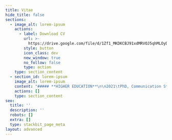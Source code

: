 ```yaml
---
title: Vitae
hide_title: false
sections:
  - image_alt: lorem-ipsum
    actions:
      - label: Download CV
        url: >-
          https://drive.google.com/file/d/1Zf1_MKDKCBJ91xdMRVOJ5qhMLOyDjHMx/view?usp=sharing
        style: button
        icon_class: dev
        new_window: true
        no_follow: false
        type: action
    type: section_content
  - section_id: lorem-ipsum
    image_alt: lorem-ipsum
    content: "##### **HIGHER EDUCATION**\n\n2021\tPhD, Communication Studies, University of Iowa\r\nDissertation: “Understanding the Early Television Cartoon”\r\nDirectors: Timothy Havens and Thomas Lamarre (University of Chicago)\r\nCommittee members: Kembrew McLeod, Christopher Goetz, Laura Rigal\r\nStatus: Dissertation completed and accepted; graduation in May.\n\n2011\tMA, Media, Culture, and Communication, New York University\r\nThesis: “The Mediated Meme: Form and Change in Viral Media Culture”\n\n2002\tBA, Philosophy, Reed College\r\nThesis: “Analyzing the Conscious-Physical Link: On Chalmers’ Theory”\n\n##### **TEACHING EXPERIENCE**\n\n*Instructor, University of Iowa*\n\n2016\tTelevision Criticism\n\n2012-13\tMedia, Advertising, and Society (two terms)\n\n*Teaching Assistant, University of Iowa*\n\n2017\tMedia, Music, and Culture\n\n2014-15\tCore Concepts in Communication Studies (two terms)\n\n2014-17\tCommunication Theory in Everyday Life (three terms)\n\n2013-16\tThe Art of Persuading Others (two terms)\n\n*Adjunct Instructor, Mercy College (NY)*\n\n2011\tMedia in America\n\nGrader, New York University\n\n2010\tAdvertising and Society\n\n*Assistant Teacher, Public School 9, Brooklyn, NY*\n\n2009-10\tReading and math, first grade classroom, through federal America Reads / America Counts program\n\n##### **PUBLICATIONS**\n\n2022\t“United States Studio Animation after 1950 – TV.” Entry in Encyclopedia of Animation Studies. Edited by Eric Herhuth and Annabelle Honess Roe. Bloomsbury. Entry invited for forthcoming volume.\n\n2021\tHanna and Barbera: Conversations. Co-editing interview collection with Kevin Sandler. University Press of Mississippi. Securing permissions and preparing manuscript for forthcoming volume.\n\n2021\t“Saturday Morning Trojan Mouse: The Origins of the Creative-Driven Television Cartoon.” With Lev Cantoral. In Animated Mischief: Thirty Years of Cartoon Subversiveness, 1988-2018, edited by Brian Duchaney and David Silverman. McFarland & Company. Chapter revised, awaiting final comments, for forthcoming volume.\n\n2021\t“A Cultural History of the Digital Present,” book review of Kenneth Cmiel and John Durham Peters, Promiscuous Knowledge: Information, Image, and Other Truth Games in History (2020). Journal of Communication Inquiry. Review undergoing peer review and copy editing in advance of publication in forthcoming issue.\n\n2019\t“Children’s Television Programming.” Entry in The Sage International Encyclopedia of Mass Media and Society. Edited by Debra L. Merskin. Sage.\n\n2010\t“Cel Animation.” Online wiki article. Dead Media Archive.\n\n2010\t“Textual Closure (Formal).” Online wiki article. Dead Media Archive.\n\n##### **AWARDS AND FELLOWSHIPS**\n\n2020\tSociety for Animation Studies COVID-19 Stimulus Fund Award, with Kevin Sandler, Society for Animation Studies\n\n2020\tGraduate College Summer Fellowship, Graduate College, University of Iowa\n\n2016-17\tDepartment of Communication Studies Dissertation Award, University of Iowa\n\n2016-17\tGraduate Student Senate (GSS) travel awards, University of Iowa (two years)\n\n2013-17\tDepartment of Communication Studies Harshbarger conference presentation travel awards, University of Iowa (five years)\n\n2010\tInformal recognition of teaching (glass apple), Mrs. Ingrid Marshall, PS 9, Brooklyn, NY\n\n2008-09\tAmsterdam Merit Scholarship, University of Amsterdam\n\n2007-08\tNolte-Miller Scholarship, University of Minnesota\n\n1999-02\tTuition scholarships, Reed College (three years)\n\n##### **CONFERENCE PRESENTATIONS**\n\n2021\t“Principles of the Television Cartoon, or Illustrated Radio,” Society for Animation Studies annual conference, New Orleans, LA (accepted)\n\n2017\t“Comics Origin Stories: Histories of the Present,” International Communication Association annual conference, San Diego, CA\n\n2017\t“Historically Innovative Techniques of Animation,” Popular Culture Association annual conference, San Diego, CA. Organized and chaired panel of four papers\n\n2017\t“Quick and Dirty? The World Wide Web of Pornography,” Popular Culture Association annual conference, San Diego, CA\n\n2017\t“Sonorous Animation: Dave Fleischer’s Method of Marking Films for Producing Sound Effects,” Popular Culture Association annual conference, San Diego, CA. Read paper for absent colleague, Jeff Shuter\n\n2017\t“Notes for a Text/Genre/Media Communication Model,” Midwest Winter Workshop graduate conference, University of Iowa\n\n2016\t“The Origin of Adult Swim’s ‘Minimal’ Animation,” Society for Animation Studies annual conference, Singapore\n\n2016\t“The Film Short, Long Forgotten, Has in Fact Never Left,” Jakobsen Graduate Conference, Iowa City, IA\n\n2015\t“Digital Video Codecs: The New Suspension of Disbelief,” Society for Cinema and Media Studies annual conference, Montréal, Canada\n\n2014\t“Genre, Identity, and Culture: Cinema and Contemporary Sociality,” Midwest Winter Workshop graduate conference, University of Illinois at Urbana-Champaign\n\n2010\t“Selective Appropriation as Intertextual Innovation in The Simpsons,” Comparative Literary and Cultural Studies Graduate Conference, Stony Brook University\n\n##### **GUEST LECTURES**\n\n2021\t“Understanding the Early Television Cartoon,” invited talk for department colloquium, Communication Studies and Cinematic Arts, University of Iowa, currently preparing\n\n2016\t“What Do Pictures Do? Implications for Visual Rhetoric,” The Art of Persuading Others, University of Iowa\n\n2015\t“Living in an Online World: Teenage Culture on the Viral Internet,” Core Concepts in Communication Studies, University of Iowa\n\n2014-8\t“The Kardashians, the Robertsons, and Celebrity Family Cultures,” Communication Theory in Everyday Life, University of Iowa, delivered in four consecutive years.\r\nEdited version available at https://www.youtube.com/watch?v=bt69InGd3dk\n\n##### **TEACHING AND RESEARCH INTERESTS**\n\nThe television cartoon, animation, media theory, media history, genre, technology studies, sound studies, philosophy, gender, communication, culture, media literacy\n\n##### **OTHER EDUCATION**\n\n2008-9\tGraduate coursework, Media Studies, Universiteit van Amsterdam\n\n2006-8\tUndergraduate coursework, Film and Cultural Studies, University of Minnesota\n\n##### **RESEARCH EXPERIENCE**\n\n2017\tDissertation interview research study, Los Angeles, CA. Interviewed 29 animation industry professionals and animation scholars. Applied for and received IRB approval.\n\n##### **CERTIFICATIONS**\n\n2021\tUniversity of Iowa Center for the Integration of Teaching and Learning (CIRTL), Associate Level Certification (expected May 2021). To be awarded after completion of three semesters of CIRTL teaching observations, workshop attendance, completion of graduate Rhetoric course Topics in Teaching & Professional Development, and approval of upcoming Teaching as Research (TAR) project, “Structuring Classroom Learning Communities.”\n\n##### **SERVICE**\n\n2020-pr.\tOrganizer, Media Studies Publishing Pipeline. Graduate student journal article writing group, University of Iowa\n\n2019\tAssistant, Samuel J. Becker Memorial Conference. Department of Communication Studies, University of Iowa\n\n2018-20\tBoard member, Journal of Communication Inquiry. Advisory Board (two years)\n\n2017-18\tRespondent, department job candidate talks, assistant professor and associate professor positions. Department of Communication Studies, University of Iowa\n\n2016-18\tGraduate student representative, Graduate Student Advisory Committee. Department of Communication Studies, University of Iowa (two years)\n\n2016-17\tTreasurer and board member, EPX Studio. Co-planned EPXCON video game and animation conference, and coordinated budget and payments\n\n2015-19\tMentor for four incoming Media Studies PhD students in Communication Studies. Department of Communication Studies, University of Iowa (Gavin Feller, Bailey Kelley, Alexander Koch, Brandon McCasland)\n\n2015\tChaperone for 7 UI undergraduate students on trip to tour animation and gaming studios. With animator Peter Chanthanakone. San Francisco, CA.\n\n2009-10\tGraduate student representative, Graduate Student Organization. Department of Media, Culture, and Communication, New York University\n\n2000-01\tStudent board member, Technology Policy Committee. Computing and Information Services, Reed College\n\n##### **PROFESSIONAL AND ACADEMIC DEVELOPMENT**\n\n2020\tParticipant, Grant Writing Seminar for Graduate Students. Workshop series Graduate College, University of Iowa\n\n2019\tParticipant, Mindfulness-Based Stress Reduction course. Mindfulness Programs, University of Iowa Hospitals and Clinics, University of Iowa\n\n2019\tParticipant, Managing the Market – Job Docs. Workshop series for preparing job application documents, Graduate College, University of Iowa\n\n2018\tEnrolled student, Writing for Learned Journals. Publication preparation seminar, Graduate College, University of Iowa\n\n2017\tPaper evaluator, Jakobsen Graduate Conference. University of Iowa\n\n2016-pr.\tParticipant, graduate student Critical Theory Reading Group. University of Iowa\n\n2014-16\tOrganizer, graduate student Philosophy Reading Group. University of Iowa\n\n2013-pr.\tRegular participant, Project on Rhetoric of Inquiry (POROI), faculty pre-publication workshop series. Obermann Center, University of Iowa\n\n##### **MEDIA PRODUCTION EXPERIENCE**\n\n2017-pr.\tWebsite producer. tylersolonwilliams.com. Currently creating professional web site with information technology professional Moneer Rifai.\n\n2015-pr. Animator, filmmaker, graphic designer, sketch artist. At Iowa, completed Introduction to Animation, animation production course with Peter Chanthanakone, University of Iowa. Created and edited animated/live action student film, using Autodesk Maya. Completed prerequisite coursework in Basic Drawing, a traditional figure drawing course using a variety of subjects, papers, and pencils, and Graphic Design I, a digital design course using Adobe Illustrator and Photoshop.\n\n2014-pr.\tGuest lecturer, video producer, video editor. “The Kardashians, the Robertsons, and Celebrity Family Cultures,” University of Iowa course guest lecture. Produced recording with assistance of media professional Peder Goodman.\n\n2008-pr.\tLive-action film director and producer. I have completed two student films with live action footage. The most recent is my Iowa student film, “Good Vibrations: Metamorphosis.” The first was for Filmmaking International, CREA video production course with Ellen Verhoeff, Universiteit van Amsterdam. Filmed live action student films with multiple actors, edited footage, exhibited film for campus screenings.\n\n1998-99\tRadio DJ. Hosted a radio show on college radio station KRRC, Reed College. Primarily played jazz and hip hop on CD and vinyl.\n\n##### **PROFESSIONAL POSITIONS**\n\n2017-pr.\tAcademic writing tutor, University of Iowa Writing Center. Notable accomplishment: Proofread three UI nursing dissertations in APA style, for Nadia Sabbagh Steinberg, Rebecca Dickinson, and Miyeon Kim.\n\n2016-19\tJunior and senior editor and proofreader, ProofreadingPal Proofreading / Editing Services. Level 1 proofreader, level 2 Proofreader, and customer service representative. Notable accomplishment: Proofread over 300,000 total words in over 200 documents in all major writing styles.\n\n2012\tTechnical support supervisor, New York University. Information Technology office, New York, NY\n\n2006-07\tLevel 2 support technician, UnitedHealth Group. Plymouth, MN\n\n2003-04\tLevel 1 customer service representative, level 3 customer service representative, Vesta Corporation. Portland, OR\n\n1999-02\tDesktop support technician, Reed College. Portland, OR\n\n##### **SOFTWARE SKILLS**\n\nAdobe Creative Cloud software suite: Acrobat PDF editor, Animate vector animation creator, Audition audio editor, Illustrator Photoshop raster-grapics editor, Premiere Pro video editor.\n\nBlackboard Learn, Instructure Canvas, learning management systems\n\nGoogle Workspace / Suite, productivity software suite\n\nMicrosoft Office and Office 365, productivity software suites\n\nMicrosoft Windows 10, Apple macOS 11, Google Chrome OS, operating systems\n\nNintendo Switch and Sony PlayStation 4, gaming systems\n\nInformation technology (IT) technical support professional experience, 1999-present. Facility with software and hardware use and troubleshooting.\n\n##### **LANGUAGES**\n\nFrench, professional working proficiency\n\nGerman, limited working proficiency\n\nChinese, elementary proficiency\n\n##### **REFERENCES**\n\nTimothy Havens\r\nDissertation co-chair, Professor\r\nDepartment of Communication Studies\r\nUniversity of Iowa\r\n105C Becker Communication Studies Building\r\nIowa City, IA 52242\r\nOffice: 319-335-0580\r\ntimothy-havens@uiowa.edu\n\nThomas Lamarre\r\nDissertation co-chair, Professor\r\nDepartment of Cinema and Media Studies\r\nUniversity of Chicago\r\nClassics 304\r\n1010 E. 59th Street\r\nChicago, IL 60637\r\ntlamarre@uchicago.edu\n\nKembrew McLeod\r\nProfessor, Department Chair\r\nDepartment of Communication Studies\r\nUniversity of Iowa\r\n105C Becker Communication Studies Building\r\nIowa City, IA 52242\r\nOffice: 319-353-2259\r\nkembrew-mcleod@uiowa.edu\n\nChristopher Goetz\r\nAssistant Professor\r\nDepartment of Cinematic Arts\r\nUniversity of Iowa\r\n105 Becker Communication Studies Building\r\nIowa City, Iowa 52242\r\nOffice: 319-335-0325\r\nchristopher-goetz@uiowa.edu\n"
    actions: []
    type: section_content
seo:
  title: ''
  description: ''
  robots: []
  extra: []
  type: stackbit_page_meta
layout: advanced
---
```

